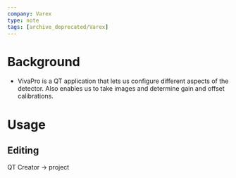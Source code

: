 ```yaml
---
company: Varex
type: note
tags: [archive_deprecated/Varex]
---
```

# Background
- VivaPro is a QT application that lets us configure different aspects of the detector. Also enables us to take images and determine gain and offset calibrations.  
# Usage
## Editing
QT Creator -> project